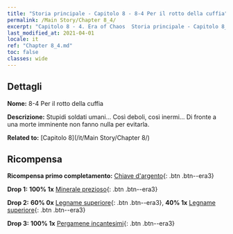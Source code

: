 ```yaml
---
title: "Storia principale - Capitolo 8 - 8-4 Per il rotto della cuffia"
permalink: /Main Story/Chapter 8_4/
excerpt: "Capitolo 8 - 4. Era of Chaos  Storia principale - Capitolo 8_4. 8-4 Per il rotto della cuffia"
last_modified_at: 2021-04-01
locale: it
ref: "Chapter 8_4.md"
toc: false
classes: wide
---
```


## Dettagli

 **Nome:** 8-4 Per il rotto della cuffia

 **Descrizione:** Stupidi soldati umani... Così deboli, così inermi... Di fronte a una morte imminente non fanno nulla per evitarla.

 **Related to:** [Capitolo 8](/it/Main Story/Chapter 8/)

## Ricompensa

 **Ricompensa primo completamento:** [Chiave d'argento](/it/Items/con_693/){: .btn .btn--era3}

 **Drop 1:** **100% 1x** [Minerale prezioso](/it/Items/mat_26/){: .btn .btn--era3}

 **Drop 2:** **60% 0x** [Legname superiore](/it/Items/mat_20/){: .btn .btn--era3}, **40% 1x** [Legname superiore](/it/Items/mat_20/){: .btn .btn--era3}

 **Drop 3:** **100% 1x** [Pergamene incantesimi](/it/Items/con_694/){: .btn .btn--era3}

